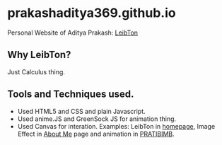 # prakashaditya369.github.io

Personal Website of Aditya Prakash: [LeibTon](prakashaditya369.github.io)

## Why LeibTon?

Just Calculus thing.

## Tools and Techniques used.

- Used HTML5 and CSS and plain Javascript.
- Used anime.JS and GreenSock JS for animation thing.
- Used Canvas for interation. Examples: LeibTon in [homepage](https://prakashaditya369.github.io), Image Effect in [About Me](https://prakashaditya369.github.io/about.html) page and animation in [PRATIBIMB](https://prakashaditya369.github.io/pratibimb.html).

